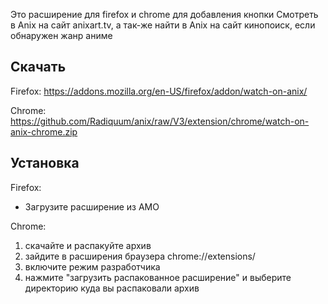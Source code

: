 Это расширение для firefox и chrome для добавления кнопки Смотреть в Anix на сайт anixart.tv, а так-же найти в Anix на сайт кинопоиск, если обнаружен жанр аниме

## Скачать

Firefox: https://addons.mozilla.org/en-US/firefox/addon/watch-on-anix/

Chrome: https://github.com/Radiquum/anix/raw/V3/extension/chrome/watch-on-anix-chrome.zip

## Установка

Firefox:

- Загрузите расширение из AMO

Chrome:

1. скачайте и распакуйте архив
2. зайдите в расширения браузера chrome://extensions/
3. включите режим разработчика
4. нажмите "загрузить распакованное расширение" и выберите директорию куда вы распаковали архив
